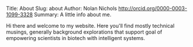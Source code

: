 Title: About
Slug: about
Author: Nolan Nichols <http://orcid.org/0000-0003-1099-3328>
Summary: A little info about me.

Hi there and welcome to my website. Here you'll find mostly technical musings, generally
background explorations that support goal of empowering scientists in biotech with
intelligent systems.